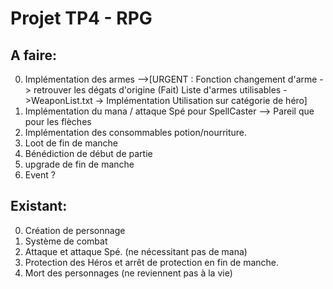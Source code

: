 # Projet TP4 - RPG

## A faire:
0) Implémentation des armes 
    -->[URGENT : Fonction changement d'arme -> retrouver les dégats d'origine  (Fait)
                 Liste d'armes utilisables ->WeaponList.txt -> Implémentation
                 Utilisation sur catégorie de héro]
1) Implémentation du mana / attaque Spé pour SpellCaster
    --> Pareil que pour les flèches
2) Implémentation des consommables potion/nourriture.
3) Loot de fin de manche
4) Bénédiction de début de partie
5) upgrade de fin de manche
6) Event ?

## Existant:
0) Création de personnage
1) Système de combat
2) Attaque et attaque Spé. (ne nécessitant pas de mana)
3) Protection des Héros et arrêt de protection en fin de manche.
4) Mort des personnages (ne reviennent pas à la vie)
